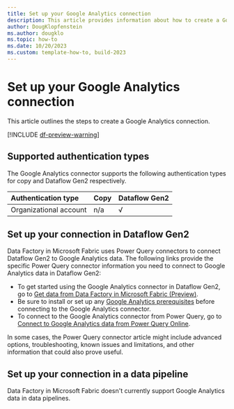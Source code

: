 ```yaml
---
title: Set up your Google Analytics connection
description: This article provides information about how to create a Google Analytics connection in Microsoft Fabric.
author: DougKlopfenstein
ms.author: dougklo
ms.topic: how-to
ms.date: 10/20/2023
ms.custom: template-how-to, build-2023
---
```


# Set up your Google Analytics connection

This article outlines the steps to create a Google Analytics connection.

[!INCLUDE [df-preview-warning](includes/data-factory-preview-warning.md)]

## Supported authentication types

The Google Analytics connector supports the following authentication types for copy and Dataflow Gen2 respectively.  

|Authentication type |Copy |Dataflow Gen2 |
|:---|:---|:---|
|Organizational account| n/a | √ |

## Set up your connection in Dataflow Gen2

Data Factory in Microsoft Fabric uses Power Query connectors to connect Dataflow Gen2 to Google Analytics data. The following links provide the specific Power Query connector information you need to connect to Google Analytics data in Dataflow Gen2:

- To get started using the Google Analytics connector in Dataflow Gen2, go to [Get data from Data Factory in Microsoft Fabric (Preview)](/power-query/where-to-get-data#get-data-from-data-factory-in-microsoft-fabric-preview).
- Be sure to install or set up any [Google Analytics prerequisites](/power-query/connectors/google-analytics#prerequisites) before connecting to the Google Analytics connector.
- To connect to the Google Analytics connector from Power Query, go to [Connect to Google Analytics data from Power Query Online](/power-query/connectors/google-analytics#connect-to-google-analytics-data-from-power-query-online).

In some cases, the Power Query connector article might include advanced options, troubleshooting, known issues and limitations, and other information that could also prove useful.

## Set up your connection in a data pipeline

Data Factory in Microsoft Fabric doesn't currently support Google Analytics data in data pipelines.
